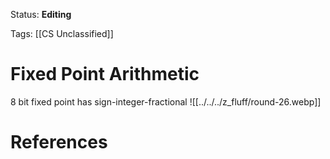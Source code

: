 Status: **Editing**

Tags: [[CS Unclassified]]
# Fixed Point Arithmetic
8 bit fixed point has sign-integer-fractional
![[../../../z_fluff/round-26.webp]]
# References
